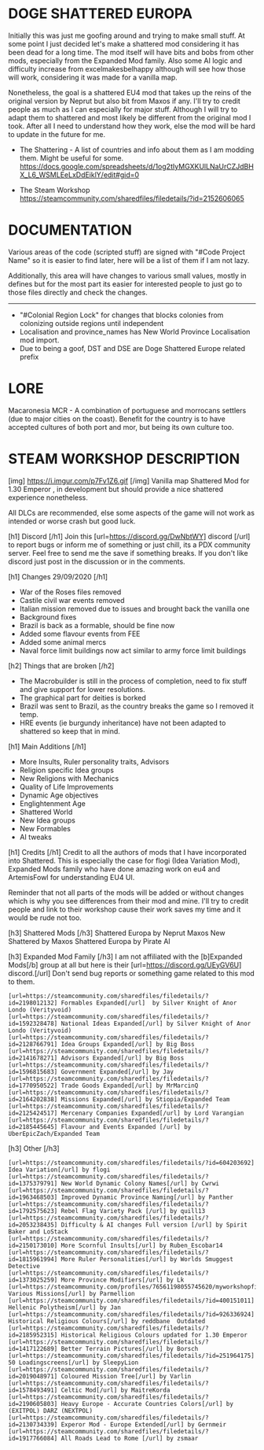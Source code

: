 # DOGE SHATTERED EUROPA
Initially this was just me goofing around and trying to make small stuff. At some point I just decided let's make a shattered
mod considering it has been dead for a long time. The mod itself will have bits and bobs from other mods, especially from the Expanded Mod family.
Also some AI logic and difficulty increase from excelmakesbelhappy although will see how those will work, considering it was made for a vanilla map.

Nonetheless, the goal is a shattered EU4 mod that takes up the reins of the original version by Neprut but also bit from Maxos if any.
I'll try to credit people as much as I can especially for major stuff. Although I will try to adapt them to shattered and most likely be different
from the original mod I took. After all I need to understand how they work, else the mod will be hard to update in the future for me.


- The Shattering - A list of countries and info about them as I am modding them. Might be useful for some.
https://docs.google.com/spreadsheets/d/1og2tIyMGXKUlLNaUrCZJdBHX_L6_WSMLEeLxDdEiklY/edit#gid=0

- The Steam Workshop
https://steamcommunity.com/sharedfiles/filedetails/?id=2152606065


# DOCUMENTATION

Various areas of the code (scripted stuff) are signed with "#Code Project Name" so it is easier to find later, here will be a list of them if I am not lazy.

Additionally, this area will have changes to various small values, mostly in defines but for the most part its easier for interested people to just go to those files directly and check the changes.

---------------------------------------------------------
- "#Colonial Region Lock" for changes that blocks colonies from colonizing outside regions until independent
- Localisation and province_names has New World Province Localisation mod import.
- Due to being a goof, DST and DSE are Doge Shattered Europe related prefix


# LORE

Macaronesia MCR - A combination of portuguese and morrocans settlers (due to major cities on the coast). Benefit for the country is to have accepted cultures of both port and mor, but being its own culture too.


# STEAM WORKSHOP DESCRIPTION
[img] https://i.imgur.com/p7Fv1Z6.gif [/img]
Vanilla map Shattered Mod for 1.30 Emperor , in development but should provide a nice shattered experience nonetheless. 

All DLCs are recommended, else some aspects of the game will not work as intended or worse crash but good luck.

[h1] Discord [/h1]
Join this [url=https://discord.gg/DwNbtWY] discord [/url] to report bugs or inform me of something or just chill, its a PDX community server. Feel free to send me the save if something breaks.
If you don't like discord just post in the discussion or in the comments.

[h1] Changes 29/09/2020 [/h1]
- War of the Roses files removed
- Castile civil war events removed
- Italian mission removed due to issues and brought back the vanilla one
- Background fixes
- Brazil is back as a formable, should be fine now
- Added some flavour events from FEE
- Added some animal mercs
- Naval force limit buildings now act similar to army force limit buildings


[h2] Things that are broken [/h2]
- The Macrobuilder is still in the process of completion, need to fix stuff and give support for lower resolutions.
- The graphical part for deities is borked
- Brazil was sent to Brazil, as the country breaks the game so I removed it temp.
- HRE events (ie burgundy inheritance) have not been adapted to shattered so keep that in mind.

[h1] Main Additions [/h1]

- More Insults, Ruler personality traits, Advisors
- Religion specific Idea groups
- New Religions with Mechanics
- Quality of Life Improvements
- Dynamic Age objectives
- Englightenment Age
- Shattered World
- New Idea groups
- New Formables
- AI tweaks

[h1] Credits [/h1]
Credit to all the authors of mods that I have incorporated into Shattered. This is especially the case for flogi (Idea Variation Mod), Expanded Mods family who have done amazing work on eu4 and ArtemisFowl for understanding EU4 UI.

Reminder that not all parts of the mods will be added or without changes which is why you see differences from their mod and mine. I'll try to credit people and link to their workshop cause their work saves my time and it would be rude not too. 

[h3] Shattered Mods [/h3]
    Shattered Europa by Neprut
    Maxos New Shattered by Maxos
    Shattered Europa by Pirate AI

[h3] Expanded Mod Family [/h3]
I am not affiliated with the [b]Expanded Mods[/b] group at all but here is their [url=https://discord.gg/UEyGV6U] discord.[/url] Don't send bug reports or something game related to this mod to them. 

    [url=https://steamcommunity.com/sharedfiles/filedetails/?id=2198012132] Formables Expanded[/url]  by Silver Knight of Anor Londo (Verityvoid)
    [url=https://steamcommunity.com/sharedfiles/filedetails/?id=1592328478] National Ideas Expanded[/url] by Silver Knight of Anor Londo (Verityvoid)     
    [url=https://steamcommunity.com/sharedfiles/filedetails/?id=2128766791] Idea Groups Expanded[/url] by Big Boss 
    [url=https://steamcommunity.com/sharedfiles/filedetails/?id=2141678271] Advisors Expanded[/url] by Big Boss     
    [url=https://steamcommunity.com/sharedfiles/filedetails/?id=1596815683] Government Expanded[/url] by Jay 
    [url=https://steamcommunity.com/sharedfiles/filedetails/?id=1770950522] Trade Goods Expanded[/url] by MrMarcinQ‎ 
    [url=https://steamcommunity.com/sharedfiles/filedetails/?id=2164202838] Missions Expanded[/url] by Stiopia/Expanded Team 
    [url=https://steamcommunity.com/sharedfiles/filedetails/?id=2125424517] Mercenary Companies Expanded[/url] by Lord Varangian
    [url=https://steamcommunity.com/sharedfiles/filedetails/?id=2185445645] Flavour and Events Expanded [/url] by UberEpicZach/Expanded Team
    
[h3] Other [/h3]

    [url=https://steamcommunity.com/sharedfiles/filedetails/?id=604203692] Idea Variation[/url] by flogi 
    [url=https://steamcommunity.com/sharedfiles/filedetails/?id=1375379791] New World Dynamic Colony Names[/url] by Cwrwi 
    [url=https://steamcommunity.com/sharedfiles/filedetails/?id=1963468503] Improved Dynamic Province Naming[/url] by Panther 
    [url=https://steamcommunity.com/sharedfiles/filedetails/?id=1792575623] Rebel Flag Variety Pack [/url] by quill13 
    [url=https://steamcommunity.com/sharedfiles/filedetails/?id=2053238435] Difficulty & AI changes Full version [/url] by Spirit Baker and LoStack
    [url=https://steamcommunity.com/sharedfiles/filedetails/?id=2150173010] More Scornful Insults[/url] by Ruben_Escobar14 
    [url=https://steamcommunity.com/sharedfiles/filedetails/?id=1815961994] More Ruler Personalities[/url] by Worlds Smuggest Detective 
    [url=https://steamcommunity.com/sharedfiles/filedetails/?id=1373025259] More Province Modifiers[/url] by Lk 
    [url=https://steamcommunity.com/profiles/76561198055745620/myworkshopfiles] Various Missions[/url] by Parmellion 
    [url=https://steamcommunity.com/sharedfiles/filedetails/?id=400151011] Hellenic Polytheism[/url] by Jan 
    [url=https://steamcommunity.com/sharedfiles/filedetails/?id=926336924] Historical Religious Colours[/url] by reddbane  Outdated
    [url=https://steamcommunity.com/sharedfiles/filedetails/?id=2185952315] Historical Religious Colours updated for 1.30 Emperor 
    [url=https://steamcommunity.com/sharedfiles/filedetails/?id=1417122689] Better Terrain Pictures[/url] by Borsch 
    [url=https://steamcommunity.com/sharedfiles/filedetails/?id=251964175] 50 Loadingscreens[/url] by SleepyLion 
    [url=https://steamcommunity.com/sharedfiles/filedetails/?id=2019048971] Coloured Mission Tree[/url] by Varlin 
    [url=https://steamcommunity.com/sharedfiles/filedetails/?id=1578493491] Celtic Mod[/url] by MaitreKorda 
    [url=https://steamcommunity.com/sharedfiles/filedetails/?id=2190605803] Heavy Europe - Accurate Countries Colors[/url] by (EXITPOL) DARZ (NEXTPOL)
    [url=https://steamcommunity.com/sharedfiles/filedetails/?id=2130734339] Experor Mod - Europe Extended[/url] by Gernmeir 
    [url=https://steamcommunity.com/sharedfiles/filedetails/?id=1917766084] All Roads Lead to Rome [/url] by zsmaar
